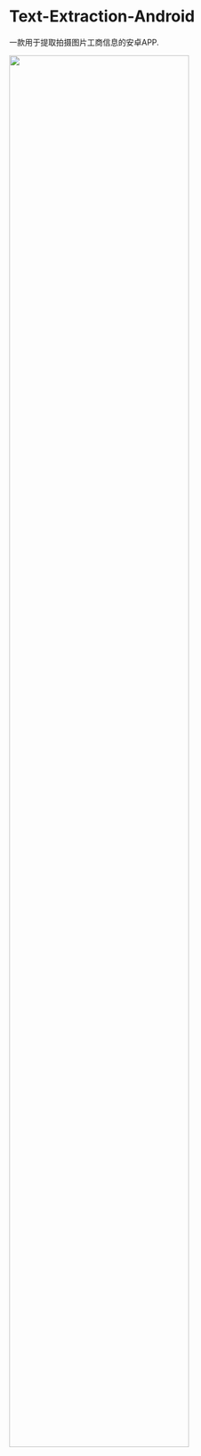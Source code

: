 # Text-Extraction-Android
一款用于提取拍摄图片工商信息的安卓APP.     


<img src="https://github.com/Elderkly/ImgRepository/blob/master/Text-Extraction-Android/1.gif" width="80%"/>

